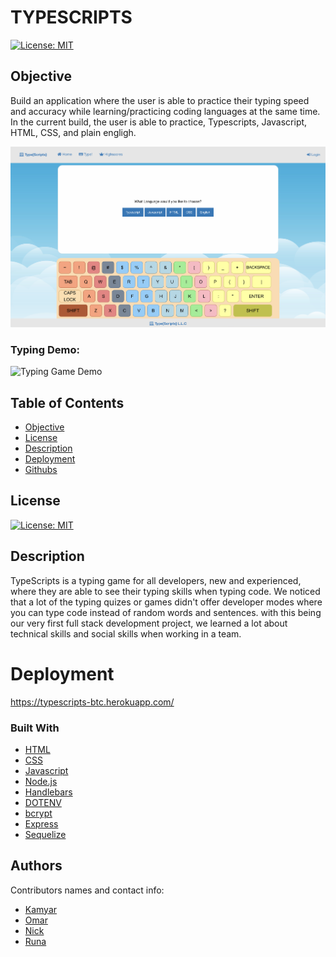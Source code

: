 # TYPESCRIPTS

[![License: MIT](https://img.shields.io/badge/License-MIT-yellow.svg)](https://opensource.org/licenses/MIT)

## Objective
Build an application where the user is able to practice their typing speed and accuracy while learning/practicing coding languages at the same time. In the current build, the user is able to practice, Typescripts, Javascript, HTML, CSS, and plain engligh.

![Typing Game Image](public/assets/app-demo.png)

### Typing Demo:

![Typing Game Demo](public/assets/typing-demo.gif)


  ## Table of Contents 
- [Objective](#objective)
- [License](#license)
- [Description](#description)
- [Deployment](#deployment)
- [Githubs](#githubs)

## License
[![License: MIT](https://img.shields.io/badge/License-MIT-yellow.svg)](https://opensource.org/licenses/MIT)

## Description

TypeScripts is a typing game for all developers, new and experienced, where they are able to see their typing skills when typing code. We noticed that a lot of the typing quizes or games didn't offer developer modes where you can type code instead of random words and sentences. with this being our very first full stack development project, we learned a lot about technical skills and social skills when working in a team.

# Deployment

https://typescripts-btc.herokuapp.com/

### Built With

* [HTML](https://developer.mozilla.org/en-US/docs/Web/HTML)
* [CSS](https://developer.mozilla.org/en-US/docs/Web/CSS)
* [Javascript](https://developer.mozilla.org/en-US/docs/Web/JavaScript)
* [Node.js](https://nodejs.org/en/)
* [Handlebars](https://handlebarsjs.com/)
* [DOTENV](https://www.npmjs.com/package/dotenv)
* [bcrypt](https://www.npmjs.com/package/bcrypt)
* [Express](https://www.npmjs.com/package/express)
* [Sequelize](https://sequelize.org/)

## Authors

Contributors names and contact info:

* [Kamyar](https://github.com/Kam-Mivehchi)
* [Omar](https://github.com/OmarAce)
* [Nick](https://github.com/nicholasamarillo)
* [Runa](https://github.com/runaariga)
